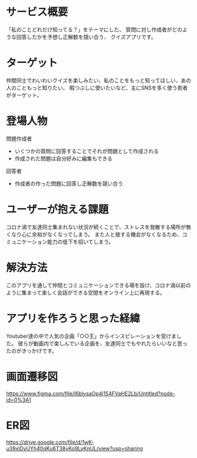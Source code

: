 # サービス概要
「私のことどれだけ知ってる？」をテーマにした、
質問に対し作成者がどのような回答したかを予想し正解数を競い合う、
クイズアプリです。


# ターゲット
仲間同士でわいわいクイズを楽しみたい、私のことをもっと知ってほしい、あの人のこともっと知りたい、
暇つぶしに使いたいなど、主にSNSを多く使う若者がターゲット。


# 登場人物
問題作成者
- いくつかの質問に回答することでそれが問題として作成される
- 作成された問題は自分好みに編集もできる

回答者
- 作成者の作った問題に回答し正解数を競い合う


# ユーザーが抱える課題
コロナ渦で友達同士集まれない状況が続くことで、ストレスを発散する場所が無くなり心に余裕がなくなってしまう。
また人と接する機会がなくなるため、コミュニケーション能力の低下を招いてしまう。


# 解決方法
このアプリを通して仲間とコミュニケーションできる場を設け、コロナ渦以前のように集まって楽しく会話ができる空間をオンライン上に再現する。


# アプリを作ろうと思った経緯
Youtuber達の中で人気の企画「○○王」からインスピレーションを受けました。
彼らが動画内で楽しんでいる企画を、友達同士でもやれたらいいなと思ったのがきっかけです。


# 画面遷移図
https://www.figma.com/file/l6bIvsaOp4j154FVaHE2Lb/Untitled?node-id=0%3A1


# ER図
https://drive.google.com/file/d/1wK-u39xlDyUYh40qKu6T38vKo9LyKnUL/view?usp=sharing
